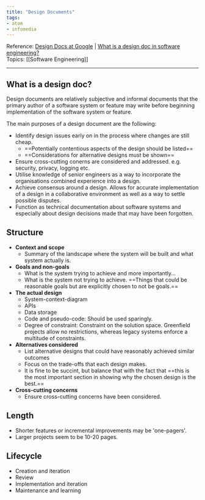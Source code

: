 ```yaml
---
title: "Design Documents"
tags:
- atom
- infomedia
---
```

Reference:  [Design Docs at Google](https://www.industrialempathy.com/posts/design-docs-at-google/) |  [What is a design doc in software engineering?](https://www.youtube.com/watch?v=bgHL41e7vgI)  
Topics: [[Software Engineering]]   

---
## What is a design doc?
Design documents are relatively subjective and informal documents that the primary author of a
software system or feature may write before beginning implementation of the software system or
feature.  

The main purposes of a design document are the following:
-   Identify design issues early on in the process where changes are still cheap.
    -   ==Potentially contentious aspects of the design should be listed==
    -   ==Considerations for alternative designs must be shown==
-   Ensure cross-cutting conerns are considered and addressed. e.g. security, privacy, logging etc.
-   Utilise knowledge of senior engineers as a way to incorporate the organisations combined
    experience into a design.
-   Achieve consensus around a design. Allows for accurate implementation of a design in a
    collaborative environment as well as a way to settle possible disputes.
-   Function as technical documentation about software systems and especially about design 
    decisions made that may have been forgotten.

## Structure
-   **Context and scope**
    -   Summary of the landscape where the system will be built and what system actually is.
-   **Goals and non-goals**
    -   What is the system trying to achieve and more importantly...
    -   What is the system not trying to achieve. ==Things that could be reasonable goals but are
        explicitly chosen to not be goals.==
-   **The actual design**
    -   System-context-diagram
    -   APIs
    -   Data storage
    -   Code and pseudo-code: Should be used sparingly.
    -   Degree of constraint: Constraint on the solution space. Greenfield projects allow no
        restrictions, whereas legacy systems enforce a multitude of constraints.
- **Alternatives considered**
    -   List alternative designs that could have reasonably achieved similar outcomes
    -   Focus on the trade-offs that each design makes.
    -   It is fine to be succint, but balance that with the fact that ==this is the most important
        section in showing why the chosen design is the best.==
-   **Cross-cutting concerns**
    -   Ensure cross-cutting concerns have been considered.

## Length
-   Shorter features or incremental improvements may be 'one-pagers'.
-   Larger projects seem to be 10-20 pages.

## Lifecycle
-   Creation and iteration
-   Review
-   Implementation and iteration
-   Maintenance and learning


